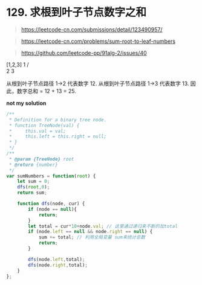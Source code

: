 # 129. 求根到叶子节点数字之和

> https://leetcode-cn.com/submissions/detail/123490957/

> https://leetcode-cn.com/problems/sum-root-to-leaf-numbers

> https://github.com/leetcode-pp/91alg-2/issues/40

[1,2,3]
    1
   / \
  2   3


从根到叶子节点路径 1->2 代表数字 12.
从根到叶子节点路径 1->3 代表数字 13.
因此，数字总和 = 12 + 13 = 25.

**not my solution**
```js
/**
 * Definition for a binary tree node.
 * function TreeNode(val) {
 *     this.val = val;
 *     this.left = this.right = null;
 * }
 */
/**
 * @param {TreeNode} root
 * @return {number}
 */
var sumNumbers = function(root) {
    let sum = 0;
    dfs(root,0);
    return sum;

    function dfs(node, cur) {
        if (node == null){
            return;
        }
        let total = cur*10+node.val; // 这里通过递归来不断的加total
        if (node.left == null && node.right == null) {
            sum += total; // 利用全局变量 sum来统计总数
            return;
        }

        dfs(node.left,total);
        dfs(node.right,total);
    }
};
```